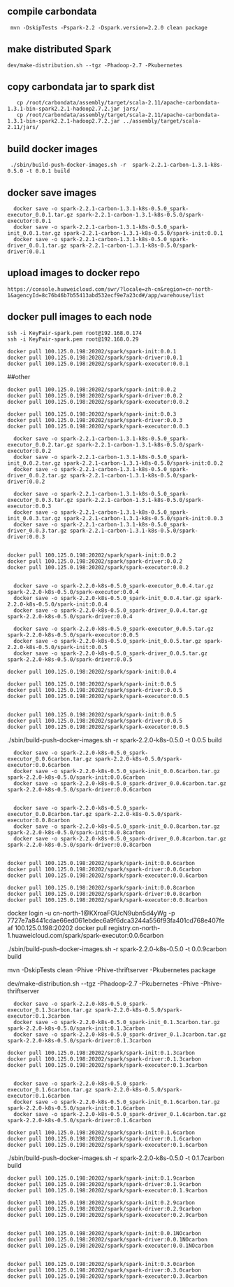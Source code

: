 


## compile carbondata
	 mvn -DskipTests -Pspark-2.2 -Dspark.version=2.2.0 clean package

## make distributed Spark
	dev/make-distribution.sh --tgz -Phadoop-2.7 -Pkubernetes
## copy carbondata jar to spark dist
	   cp /root/carbondata/assembly/target/scala-2.11/apache-carbondata-1.3.1-bin-spark2.2.1-hadoop2.7.2.jar jars/
	   cp /root/carbondata/assembly/target/scala-2.11/apache-carbondata-1.3.1-bin-spark2.2.1-hadoop2.7.2.jar ../assembly/target/scala-2.11/jars/

## build docker images

	 ./sbin/build-push-docker-images.sh -r  spark-2.2.1-carbon-1.3.1-k8s-0.5.0 -t 0.0.1 build
	

## docker save images

	  docker save -o spark-2.2.1-carbon-1.3.1-k8s-0.5.0_spark-executor_0.0.1.tar.gz spark-2.2.1-carbon-1.3.1-k8s-0.5.0/spark-executor:0.0.1  
	  docker save -o spark-2.2.1-carbon-1.3.1-k8s-0.5.0_spark-init_0.0.1.tar.gz spark-2.2.1-carbon-1.3.1-k8s-0.5.0/spark-init:0.0.1  
	  docker save -o spark-2.2.1-carbon-1.3.1-k8s-0.5.0_spark-driver_0.0.1.tar.gz spark-2.2.1-carbon-1.3.1-k8s-0.5.0/spark-driver:0.0.1  

## upload images to docker repo
	https://console.huaweicloud.com/swr/?locale=zh-cn&region=cn-north-1&agencyId=8c76b46b7b55413abd532ecf9e7a23cd#/app/warehouse/list

## docker pull images to each node

	ssh -i KeyPair-spark.pem root@192.168.0.174
	ssh -i KeyPair-spark.pem root@192.168.0.29

	docker pull 100.125.0.198:20202/spark/spark-init:0.0.1
	docker pull 100.125.0.198:20202/spark/spark-driver:0.0.1
	docker pull 100.125.0.198:20202/spark/spark-executor:0.0.1



##other

	docker pull 100.125.0.198:20202/spark/spark-init:0.0.2
	docker pull 100.125.0.198:20202/spark/spark-driver:0.0.2
	docker pull 100.125.0.198:20202/spark/spark-executor:0.0.2

	docker pull 100.125.0.198:20202/spark/spark-init:0.0.3
	docker pull 100.125.0.198:20202/spark/spark-driver:0.0.3
	docker pull 100.125.0.198:20202/spark/spark-executor:0.0.3

	  docker save -o spark-2.2.1-carbon-1.3.1-k8s-0.5.0_spark-executor_0.0.2.tar.gz spark-2.2.1-carbon-1.3.1-k8s-0.5.0/spark-executor:0.0.2  
	  docker save -o spark-2.2.1-carbon-1.3.1-k8s-0.5.0_spark-init_0.0.2.tar.gz spark-2.2.1-carbon-1.3.1-k8s-0.5.0/spark-init:0.0.2  
	  docker save -o spark-2.2.1-carbon-1.3.1-k8s-0.5.0_spark-driver_0.0.2.tar.gz spark-2.2.1-carbon-1.3.1-k8s-0.5.0/spark-driver:0.0.2  

	  docker save -o spark-2.2.1-carbon-1.3.1-k8s-0.5.0_spark-executor_0.0.3.tar.gz spark-2.2.1-carbon-1.3.1-k8s-0.5.0/spark-executor:0.0.3  
	  docker save -o spark-2.2.1-carbon-1.3.1-k8s-0.5.0_spark-init_0.0.3.tar.gz spark-2.2.1-carbon-1.3.1-k8s-0.5.0/spark-init:0.0.3 
	  docker save -o spark-2.2.1-carbon-1.3.1-k8s-0.5.0_spark-driver_0.0.3.tar.gz spark-2.2.1-carbon-1.3.1-k8s-0.5.0/spark-driver:0.0.3  


	docker pull 100.125.0.198:20202/spark/spark-init:0.0.2
	docker pull 100.125.0.198:20202/spark/spark-driver:0.0.2
	docker pull 100.125.0.198:20202/spark/spark-executor:0.0.2


	  docker save -o spark-2.2.0-k8s-0.5.0_spark-executor_0.0.4.tar.gz spark-2.2.0-k8s-0.5.0/spark-executor:0.0.4  
	  docker save -o spark-2.2.0-k8s-0.5.0_spark-init_0.0.4.tar.gz spark-2.2.0-k8s-0.5.0/spark-init:0.0.4  
	  docker save -o spark-2.2.0-k8s-0.5.0_spark-driver_0.0.4.tar.gz spark-2.2.0-k8s-0.5.0/spark-driver:0.0.4

	  docker save -o spark-2.2.0-k8s-0.5.0_spark-executor_0.0.5.tar.gz spark-2.2.0-k8s-0.5.0/spark-executor:0.0.5  
	  docker save -o spark-2.2.0-k8s-0.5.0_spark-init_0.0.5.tar.gz spark-2.2.0-k8s-0.5.0/spark-init:0.0.5  
	  docker save -o spark-2.2.0-k8s-0.5.0_spark-driver_0.0.5.tar.gz spark-2.2.0-k8s-0.5.0/spark-driver:0.0.5

	docker pull 100.125.0.198:20202/spark/spark-init:0.0.4

	docker pull 100.125.0.198:20202/spark/spark-init:0.0.5
	docker pull 100.125.0.198:20202/spark/spark-driver:0.0.5
	docker pull 100.125.0.198:20202/spark/spark-executor:0.0.5


	docker pull 100.125.0.198:20202/spark/spark-init:0.0.5
	docker pull 100.125.0.198:20202/spark/spark-driver:0.0.5
	docker pull 100.125.0.198:20202/spark/spark-executor:0.0.5

./sbin/build-push-docker-images.sh -r  spark-2.2.0-k8s-0.5.0 -t 0.0.5 build

 	  docker save -o spark-2.2.0-k8s-0.5.0_spark-executor_0.0.6carbon.tar.gz spark-2.2.0-k8s-0.5.0/spark-executor:0.0.6carbon 
	  docker save -o spark-2.2.0-k8s-0.5.0_spark-init_0.0.6carbon.tar.gz spark-2.2.0-k8s-0.5.0/spark-init:0.0.6carbon
	  docker save -o spark-2.2.0-k8s-0.5.0_spark-driver_0.0.6carbon.tar.gz spark-2.2.0-k8s-0.5.0/spark-driver:0.0.6carbon


 	  docker save -o spark-2.2.0-k8s-0.5.0_spark-executor_0.0.8carbon.tar.gz spark-2.2.0-k8s-0.5.0/spark-executor:0.0.8carbon 
	  docker save -o spark-2.2.0-k8s-0.5.0_spark-init_0.0.8carbon.tar.gz spark-2.2.0-k8s-0.5.0/spark-init:0.0.8carbon
	  docker save -o spark-2.2.0-k8s-0.5.0_spark-driver_0.0.8carbon.tar.gz spark-2.2.0-k8s-0.5.0/spark-driver:0.0.8carbon


	docker pull 100.125.0.198:20202/spark/spark-init:0.0.6carbon
	docker pull 100.125.0.198:20202/spark/spark-driver:0.0.6carbon
	docker pull 100.125.0.198:20202/spark/spark-executor:0.0.6carbon

	docker pull 100.125.0.198:20202/spark/spark-init:0.0.8carbon
	docker pull 100.125.0.198:20202/spark/spark-driver:0.0.8carbon
	docker pull 100.125.0.198:20202/spark/spark-executor:0.0.8carbon



docker login -u cn-north-1@KXroaFGUcN9ubn5d4yWg -p 7727e7a8441cdae66ed061ebdec6a9f6dca3244a556f93fa401cd768e407feaf 100.125.0.198:20202
docker pull registry.cn-north-1.huaweicloud.com/spark/spark-executor:0.0.6carbon

./sbin/build-push-docker-images.sh -r  spark-2.2.0-k8s-0.5.0 -t 0.0.9carbon build


 mvn -DskipTests clean  -Phive -Phive-thriftserver -Pkubernetes package

dev/make-distribution.sh --tgz -Phadoop-2.7 -Pkubernetes  -Phive -Phive-thriftserver


 	  docker save -o spark-2.2.0-k8s-0.5.0_spark-executor_0.1.3carbon.tar.gz spark-2.2.0-k8s-0.5.0/spark-executor:0.1.3carbon 
	  docker save -o spark-2.2.0-k8s-0.5.0_spark-init_0.1.3carbon.tar.gz spark-2.2.0-k8s-0.5.0/spark-init:0.1.3carbon
	  docker save -o spark-2.2.0-k8s-0.5.0_spark-driver_0.1.3carbon.tar.gz spark-2.2.0-k8s-0.5.0/spark-driver:0.1.3carbon

	docker pull 100.125.0.198:20202/spark/spark-init:0.1.3carbon
	docker pull 100.125.0.198:20202/spark/spark-driver:0.1.3carbon
	docker pull 100.125.0.198:20202/spark/spark-executor:0.1.3carbon


 	  docker save -o spark-2.2.0-k8s-0.5.0_spark-executor_0.1.6carbon.tar.gz spark-2.2.0-k8s-0.5.0/spark-executor:0.1.6carbon 
	  docker save -o spark-2.2.0-k8s-0.5.0_spark-init_0.1.6carbon.tar.gz spark-2.2.0-k8s-0.5.0/spark-init:0.1.6carbon
	  docker save -o spark-2.2.0-k8s-0.5.0_spark-driver_0.1.6carbon.tar.gz spark-2.2.0-k8s-0.5.0/spark-driver:0.1.6carbon

	docker pull 100.125.0.198:20202/spark/spark-init:0.1.6carbon
	docker pull 100.125.0.198:20202/spark/spark-driver:0.1.6carbon
	docker pull 100.125.0.198:20202/spark/spark-executor:0.1.6carbon

./sbin/build-push-docker-images.sh -r  spark-2.2.0-k8s-0.5.0 -t 0.1.7carbon build


	docker pull 100.125.0.198:20202/spark/spark-init:0.1.9carbon
	docker pull 100.125.0.198:20202/spark/spark-driver:0.1.9carbon
	docker pull 100.125.0.198:20202/spark/spark-executor:0.1.9carbon

	docker pull 100.125.0.198:20202/spark/spark-init:0.2.9carbon
	docker pull 100.125.0.198:20202/spark/spark-driver:0.2.9carbon
	docker pull 100.125.0.198:20202/spark/spark-executor:0.2.9carbon


	docker pull 100.125.0.198:20202/spark/spark-init:0.0.1NOcarbon
	docker pull 100.125.0.198:20202/spark/spark-driver:0.0.1NOcarbon
	docker pull 100.125.0.198:20202/spark/spark-executor:0.0.1NOcarbon


	docker pull 100.125.0.198:20202/spark/spark-init:0.3.0carbon
	docker pull 100.125.0.198:20202/spark/spark-driver:0.3.0carbon
	docker pull 100.125.0.198:20202/spark/spark-executor:0.3.0carbon
